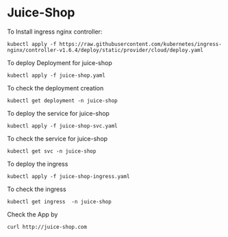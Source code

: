 # Juice-Shop
To Install ingress nginx controller:

    kubectl apply -f https://raw.githubusercontent.com/kubernetes/ingress-nginx/controller-v1.6.4/deploy/static/provider/cloud/deploy.yaml

To deploy Deployment for juice-shop 

    kubectl apply -f juice-shop.yaml
  
To check the deployment creation

    kubectl get deployment -n juice-shop
  
To deploy the service for juice-shop

    kubectl apply -f juice-shop-svc.yaml

To check the service for juice-shop

    kubectl get svc -n juice-shop
  
 To deploy the ingress
 
    kubectl apply -f juice-shop-ingress.yaml
  
 To check the ingress
 
    kubectl get ingress  -n juice-shop
  
 Check the App by
 
    curl http://juice-shop.com

  
